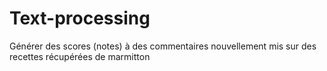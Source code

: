 # Text-processing
Générer des scores (notes) à des commentaires nouvellement mis sur des recettes récupérées de marmitton
